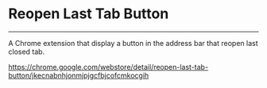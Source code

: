 # Reopen Last Tab Button
----
A Chrome extension that display a button in the address bar that reopen last closed tab.

https://chrome.google.com/webstore/detail/reopen-last-tab-button/jkecnabnhjonmjpjgcfbjcofcmkocgih
